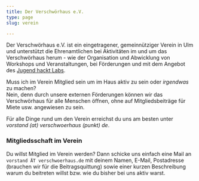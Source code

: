 ```yaml
---
title: Der Verschwörhaus e.V.
type: page
slug: verein

---
```


Der Verschwörhaus e.V. ist ein eingetragener, gemeinnütziger Verein in Ulm und unterstützt die Ehrenamtlichen bei Aktivitäten im und um das Verschwörhaus herum - wie der Organisation und Abwicklung von Workshops und Veranstaltungen, bei Förderungen und mit dem Angebot des [Jugend hackt Labs](/category/jugend-hackt-lab/).

Muss ich im Verein Mitglied sein um im Haus aktiv zu sein oder _irgendwas_ zu machen?  
Nein, denn durch unsere externen Förderungen können wir das Verschwörhaus für alle Menschen öffnen, ohne auf Mitgliedsbeiträge für Miete usw. angewiesen zu sein.
<!--Nein, denn durch die [Förderung der Stadt](/sponsoren/) können wir das Verschwörhaus für alle Menschen öffnen, ohne auf Mitgliedsbeiträge für Miete usw angewiesen zu sein.-->

<!--
Warum sollte ich (Förder)mitglied werden?  
Wenn man sich für eine Mitgliedschaft entscheidet, bekommt man zum einen ein Stimmrecht bei allen Vereinsfragen sowie eine Art “virtuelles” Abzeichen, dass man das Haus und den dortigen Spirit unterstützt.

Weiter ermöglichen die Mitgliedsbeiträge die Beschaffung von interessanten Dingen für alle, Workshopmaterial und den ein oder anderen Kostenpunkt im Haus.
-->


Für alle Dinge rund um den Verein erreichst du uns am besten unter _vorstand (at) verschwoerhaus (punkt) de_.

### Mitgliedsschaft im Verein
Du willst Mitglied im Verein werden? Dann schicke uns einfach eine Mail an `vorstand ÄT verschwoerhaus.de` mit deinem Namen, E-Mail, Postadresse (brauchen wir für die Beitragsquittung) sowie einer kurzen Beschreibung warum du beitreten willst bzw. wie du bisher bei uns aktiv warst.
